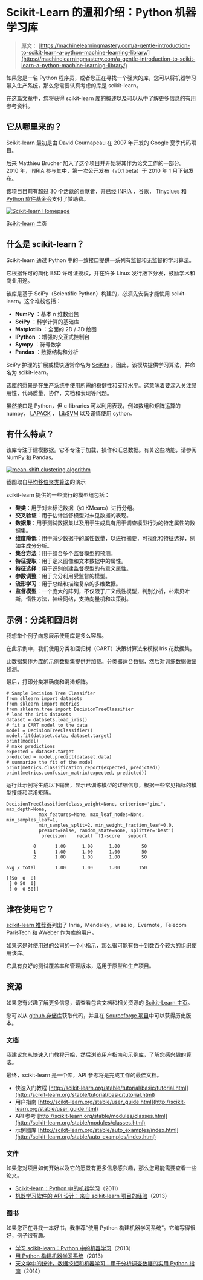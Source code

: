 # Scikit-Learn 的温和介绍：Python 机器学习库

> 原文： [https://machinelearningmastery.com/a-gentle-introduction-to-scikit-learn-a-python-machine-learning-library/](https://machinelearningmastery.com/a-gentle-introduction-to-scikit-learn-a-python-machine-learning-library/)

如果您是一名 Python 程序员，或者您正在寻找一个强大的库，您可以将机器学习带入生产系统，那么您需要认真考虑的库是 scikit-learn。

在这篇文章中，您将获得 scikit-learn 库的概述以及可以从中了解更多信息的有用参考资料。

## 它从哪里来的？

Scikit-learn 最初是由 David Cournapeau 在 2007 年开发的 Google 夏季代码项目。

后来 Matthieu Brucher 加入了这个项目并开始将其作为论文工作的一部分。 2010 年，INRIA 参与其中，第一次公开发布（v0.1 beta）于 2010 年 1 月下旬发布。

该项目目前有超过 30 个活跃的贡献者，并已经 [INRIA](http://www.inria.fr/en/) ，谷歌， [Tinyclues](http://www.tinyclues.com/) 和 [Python 软件基金会](https://www.python.org/psf/)支付了赞助费。

[![Scikit-learn Homepage](img/39aef81addb2ef47ba89501e80de8452.jpg)](https://3qeqpr26caki16dnhd19sv6by6v-wpengine.netdna-ssl.com/wp-content/uploads/2014/04/scikit-learn.png)

[Scikit-learn 主页](http://scikit-learn.org/stable/index.html)

## 什么是 scikit-learn？

Scikit-learn 通过 Python 中的一致接口提供一系列有监督和无监督的学习算法。

它根据许可的简化 BSD 许可证授权，并在许多 Linux 发行版下分发，鼓励学术和商业用途。

该库是基于 SciPy（Scientific Python）构建的，必须先安装才能使用 scikit-learn。这个堆栈包括：

*   **NumPy** ：基本 n 维数组包
*   **SciPy** ：科学计算的基础库
*   **Matplotlib** ：全面的 2D / 3D 绘图
*   **IPython** ：增强的交互式控制台
*   **Sympy** ：符号数学
*   **Pandas** ：数据结构和分析

SciPy 护理的扩展或模块通常命名为 [SciKits](http://scikits.appspot.com/scikits) 。因此，该模块提供学习算法，并命名为 scikit-learn。

该库的愿景是在生产系统中使用所需的稳健性和支持水平。这意味着要深入关注易用性，代码质量，协作，文档和表现等问题。

虽然接口是 Python，但 c-libraries 可以利用表现，例如数组和矩阵运算的 numpy， [LAPACK](http://www.netlib.org/lapack/) ， [LibSVM](http://www.csie.ntu.edu.tw/~cjlin/libsvm/) 以及谨慎使用 cython。

## 有什么特点？

该库专注于建模数据。它不专注于加载，操作和汇总数据。有关这些功能，请参阅 NumPy 和 Pandas。

[![mean-shift clustering algorithm](img/d4cccaa0dbd532c10d1f94d11b71eace.jpg)](https://3qeqpr26caki16dnhd19sv6by6v-wpengine.netdna-ssl.com/wp-content/uploads/2014/04/plot_mean_shift_1.png)

截图取自[平均移位聚类算法](http://scikit-learn.org/stable/auto_examples/cluster/plot_mean_shift.html)的演示

scikit-learn 提供的一些流行的模型组包括：

*   **聚类**：用于对未标记数据（如 KMeans）进行分组。
*   **交叉验证**：用于估计监督模型对未见数据的表现。
*   **数据集**：用于测试数据集以及用于生成具有用于调查模型行为的特定属性的数据集。
*   **维度降低**：用于减少数据中的属性数量，以进行摘要，可视化和特征选择，例如主成分分析。
*   **集合方法**：用于组合多个监督模型的预测。
*   **特征提取**：用于定义图像和文本数据中的属性。
*   **特征选择**：用于识别创建监督模型的有意义属性。
*   **参数调整**：用于充分利用受监督的模型。
*   **流形学习**：用于总结和描绘复杂的多维数据。
*   **监督模型**：一个庞大的阵列，不仅限于广义线性模型，判别分析，朴素贝叶斯，惰性方法，神经网络，支持向量机和决策树。

## 示例：分类和回归树

我想举个例子向您展示使用库是多么容易。

在此示例中，我们使用分类和回归树（CART）决策树算法来模拟 Iris 花数据集。

此数据集作为库的示例数据集提供并加载。分类器适合数据，然后对训练数据做出预测。

最后，打印分类准确度和混淆矩阵。

```
# Sample Decision Tree Classifier
from sklearn import datasets
from sklearn import metrics
from sklearn.tree import DecisionTreeClassifier
# load the iris datasets
dataset = datasets.load_iris()
# fit a CART model to the data
model = DecisionTreeClassifier()
model.fit(dataset.data, dataset.target)
print(model)
# make predictions
expected = dataset.target
predicted = model.predict(dataset.data)
# summarize the fit of the model
print(metrics.classification_report(expected, predicted))
print(metrics.confusion_matrix(expected, predicted))
```

运行此示例将生成以下输出，显示已训练模型的详细信息，根据一些常见指标的模型技能和混淆矩阵。

```
DecisionTreeClassifier(class_weight=None, criterion='gini', max_depth=None,
            max_features=None, max_leaf_nodes=None, min_samples_leaf=1,
            min_samples_split=2, min_weight_fraction_leaf=0.0,
            presort=False, random_state=None, splitter='best')
             precision    recall  f1-score   support

          0       1.00      1.00      1.00        50
          1       1.00      1.00      1.00        50
          2       1.00      1.00      1.00        50

avg / total       1.00      1.00      1.00       150

[[50  0  0]
 [ 0 50  0]
 [ 0  0 50]]
```

## 谁在使用它？

[scikit-learn 推荐页](http://scikit-learn.org/stable/testimonials/testimonials.html)列出了 Inria，Mendeley，wise.io，Evernote，Telecom ParisTech 和 AWeber 作为库的用户。

如果这是对使用过的公司的一个小指示，那么很可能有数十到数百个较大的组织使用该库。

它具有良好的测试覆盖率和管理版本，适用于原型和生产项目。

## 资源

如果您有兴趣了解更多信息，请查看包含文档和相关资源的 [Scikit-Learn 主页](http://scikit-learn.org)。

您可以从 [github 存储库](https://github.com/scikit-learn)获取代码，并且在 [Sourceforge 项目](http://sourceforge.net/projects/scikit-learn/)中可以获得历史版本。

### 文档

我建议您从快速入门教程开始，然后浏览用户指南和示例库，了解您感兴趣的算法。

最终，scikit-learn 是一个库，API 参考将是完成工作的最佳文档。

*   快速入门教程 [http://scikit-learn.org/stable/tutorial/basic/tutorial.html](http://scikit-learn.org/stable/tutorial/basic/tutorial.html)
*   用户指南 [http://scikit-learn.org/stable/user_guide.html](http://scikit-learn.org/stable/user_guide.html)
*   API 参考 [http://scikit-learn.org/stable/modules/classes.html](http://scikit-learn.org/stable/modules/classes.html)
*   示例图库 [http://scikit-learn.org/stable/auto_examples/index.html](http://scikit-learn.org/stable/auto_examples/index.html)

### 文件

如果您对项目如何开始以及它的愿景有更多信息感兴趣，那么您可能需要查看一些论文。

*   [Scikit-learn：Python 中的机器学习](http://jmlr.org/papers/v12/pedregosa11a.html)（2011）
*   [机器学习软件的 API 设计：来自 scikit-learn 项目的经验](http://arxiv.org/abs/1309.0238)（2013）

### 图书

如果您正在寻找一本好书，我推荐“使用 Python 构建机器学习系统”。它编写得很好，例子很有趣。

*   [学习 scikit-learn：Python 中的机器学习](http://www.amazon.com/dp/1783281936?tag=inspiredalgor-20)（2013）
*   [用 Python 构建机器学习系统](http://www.amazon.com/dp/1782161406?tag=inspiredalgor-20)（2013）
*   [天文学中的统计，数据挖掘和机器学习：用于分析调查数据的实用 Python 指南](http://www.amazon.com/dp/0691151687?tag=inspiredalgor-20)（2014）